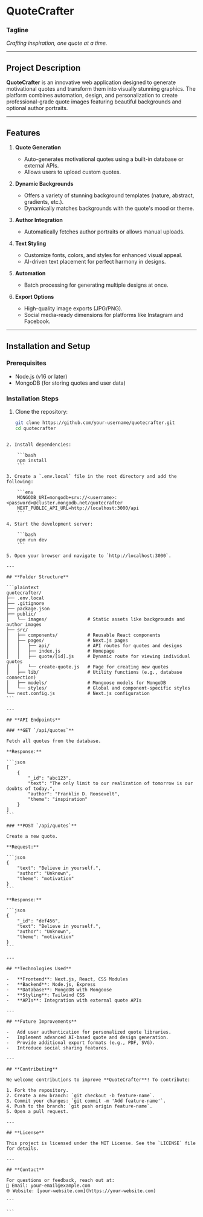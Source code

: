 # **QuoteCrafter**

### **Tagline**

_Crafting inspiration, one quote at a time._

---

## **Project Description**

**QuoteCrafter** is an innovative web application designed to generate motivational quotes and transform them into visually stunning graphics. The platform combines automation, design, and personalization to create professional-grade quote images featuring beautiful backgrounds and optional author portraits.

---

## **Features**

1. **Quote Generation**

    - Auto-generates motivational quotes using a built-in database or external APIs.
    - Allows users to upload custom quotes.

2. **Dynamic Backgrounds**

    - Offers a variety of stunning background templates (nature, abstract, gradients, etc.).
    - Dynamically matches backgrounds with the quote's mood or theme.

3. **Author Integration**

    - Automatically fetches author portraits or allows manual uploads.

4. **Text Styling**

    - Customize fonts, colors, and styles for enhanced visual appeal.
    - AI-driven text placement for perfect harmony in designs.

5. **Automation**

    - Batch processing for generating multiple designs at once.

6. **Export Options**
    - High-quality image exports (JPG/PNG).
    - Social media-ready dimensions for platforms like Instagram and Facebook.

---

## **Installation and Setup**

### **Prerequisites**

-   Node.js (v16 or later)
-   MongoDB (for storing quotes and user data)

### **Installation Steps**

1. Clone the repository:
    ```bash
    git clone https://github.com/your-username/quotecrafter.git
    cd quotecrafter
    ```

````

2. Install dependencies:

    ```bash
    npm install
    ```

3. Create a `.env.local` file in the root directory and add the following:

    ```env
    MONGODB_URI=mongodb+srv://<username>:<password>@cluster.mongodb.net/quotecrafter
    NEXT_PUBLIC_API_URL=http://localhost:3000/api
    ```

4. Start the development server:

    ```bash
    npm run dev
    ```

5. Open your browser and navigate to `http://localhost:3000`.

---

## **Folder Structure**

```plaintext
quotecrafter/
├── .env.local
├── .gitignore
├── package.json
├── public/
│   └── images/               # Static assets like backgrounds and author images
├── src/
│   ├── components/           # Reusable React components
│   ├── pages/                # Next.js pages
│   │   ├── api/              # API routes for quotes and designs
│   │   ├── index.js          # Homepage
│   │   ├── quote/[id].js     # Dynamic route for viewing individual quotes
│   │   └── create-quote.js   # Page for creating new quotes
│   ├── lib/                  # Utility functions (e.g., database connection)
│   ├── models/               # Mongoose models for MongoDB
│   └── styles/               # Global and component-specific styles
└── next.config.js            # Next.js configuration
```

---

## **API Endpoints**

### **GET `/api/quotes`**

Fetch all quotes from the database.

**Response:**

```json
[
    {
        "_id": "abc123",
        "text": "The only limit to our realization of tomorrow is our doubts of today.",
        "author": "Franklin D. Roosevelt",
        "theme": "inspiration"
    }
]
```

### **POST `/api/quotes`**

Create a new quote.

**Request:**

```json
{
    "text": "Believe in yourself.",
    "author": "Unknown",
    "theme": "motivation"
}
```

**Response:**

```json
{
    "_id": "def456",
    "text": "Believe in yourself.",
    "author": "Unknown",
    "theme": "motivation"
}
```

---

## **Technologies Used**

-   **Frontend**: Next.js, React, CSS Modules
-   **Backend**: Node.js, Express
-   **Database**: MongoDB with Mongoose
-   **Styling**: Tailwind CSS
-   **APIs**: Integration with external quote APIs

---

## **Future Improvements**

-   Add user authentication for personalized quote libraries.
-   Implement advanced AI-based quote and design generation.
-   Provide additional export formats (e.g., PDF, SVG).
-   Introduce social sharing features.

---

## **Contributing**

We welcome contributions to improve **QuoteCrafter**! To contribute:

1. Fork the repository.
2. Create a new branch: `git checkout -b feature-name`.
3. Commit your changes: `git commit -m 'Add feature-name'`.
4. Push to the branch: `git push origin feature-name`.
5. Open a pull request.

---

## **License**

This project is licensed under the MIT License. See the `LICENSE` file for details.

---

## **Contact**

For questions or feedback, reach out at:
📧 Email: your-email@example.com
🌐 Website: [your-website.com](https://your-website.com)

```

```
````
